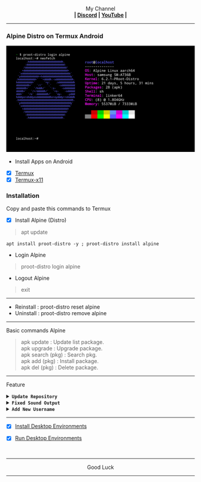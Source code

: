 <p align="center">My Channel</br><b>
| <a href="https://discord.gg/GCehyym">Discord</a> | <a href="https://youtube.com/@layargeser">YouTube</a> |</b></p>

---
### Alpine Distro on Termux Android
<img src="https://raw.githubusercontent.com/wahasa/Alpine/refs/heads/main/Distro/Alpine-Distro.jpg">

* Install Apps on Android
- [x] [Termux](https://play.google.com/store/apps/details?id=com.termux)
- [x] [Termux-x11](https://github.com/termux/termux-x11/releases)

### Installation
Copy and paste this commands to Termux

- [x] Install Alpine (Distro)
> apt update

```
apt install proot-distro -y ; proot-distro install alpine
```

* Login Alpine
> proot-distro login alpine
* Logout Alpine
> exit

---
- Reinstall : proot-distro reset alpine
- Uninstall : proot-distro remove alpine

---
Basic commands Alpine
> apk update : Update list package.</br>
> apk upgrade : Upgrade package.</br>
> apk search (pkg) : Search pkg.</br>
> apk add (pkg) : Install package.</br>
> apk del (pkg) : Delete package.</br>

---
Feature

<details><summary><b><code>Update Repository</code></b></summary></br>

<b>In Linux, run this commands</b>
> apk add nano

- [x] Repo Alpine 3.21 (Latest)

- Edit Repository
```
rm -rf /etc/apk/repositories
```
```
nano /etc/apk/repositories
```

Copy Script
```
https://dl-cdn.alpinelinux.org/alpine/v3.21/main
https://dl-cdn.alpinelinux.org/alpine/v3.21/community
```
Save : ctrl + x, click Y enter.

- Edit Os-release
```
rm -rf /etc/os-release
```
```
nano /etc/os-release
```

Copy Script
```
PRETTY_NAME="Alpine 3.21 Linux"
NAME="Alpine"
VERSION_ID="3.21"
VERSION="3.21"
ID=alpine
HOME_URL="https://alpinelinux.org"
SUPPORT_URL="https://alpinelinux.org/community"
BUG_REPORT_URL="https://gitlab.alpinelinux.org/alpine/aports/-/issues"
LOGO=alpinelinux-logo
```
Save : ctrl + x, click Y enter.

```
apk update ; apk upgrade
```

---
</details>

<details><summary><b><code>Fixed Sound Output</code></b></summary></br>

<b>In Termux, run this commands</b>
> apt update

- Edit Script
```
apt install pulseaudio nano -y
```
```
nano $PREFIX/bin/alpine
```

- Copy Script
```
#!/bin/bash
pulseaudio --start \
    --load="module-native-protocol-tcp auth-ip-acl=127.0.0.1 auth-anonymous=1" \
    --exit-idle-time=-1
proot-distro login alpine --shared-tmp
```
Save : ctrl + x, click y enter.

- Activate script
```
chmod +x $PREFIX/bin/alpine
```

---
- Login Alpine
> alpine

- Logout Alpine
> exit

- Remove Alpine
```
rm $PREFIX/bin/alpine ; pd remove alpine
```

---
<b>In Linux, run this command</b>
```
echo "export PULSE_SERVER=127.0.0.1" > ~/.bashrc
```

---
</details>

<details><summary><b><code>Add New Username</code></b></summary></br>

<b>In Linux, run this commands</b>
> apk add sudo

- Add Username
```
adduser <username>
```
```
passwd <username>
```
```
echo "<username>  ALL=(ALL:ALL) ALL" >> /etc/sudoers
```

</br>
Note :</br>
(username) : Replace with your username.

---
- Login Username
```
su <username>
```

- Logout Username
```
exit
```

- Remove Username
```
deluser <username>
```

---
<b>In Termux, run this commands</b>
> apt install nano

- Edit Script
```
nano $PREFIX/bin/alpine
```
</br>

> proot-distro login alpine --shared-tmp

To

```
proot-distro login --user <username> alpine --shared-tmp
```
Save : ctrl + x, click y enter.

</br>
Note :</br>
(username) : Replace with your username.

---
- Login Alpine
> alpine

- Logout Alpine
> exit

- Remove Alpine
```
rm $PREFIX/bin/alpine ; pd remove alpine
```
</details>

---
- [x] [Install Desktop Environments](https://github.com/wahasa/Alpine/tree/main#install-desktop-environments)

- [x] [Run Desktop Environments](https://github.com/wahasa/Alpine/tree/main#run-desktop-environments)
</br>

---
<p align="center">Good Luck</p>

---
